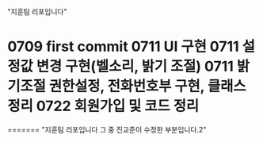 
﻿﻿"지훈팀 리포입니다"
 
 0709 first commit
 0711 UI 구현
 0711 설정값 변경 구현(벨소리, 밝기 조절)
 0711 밝기조절 권한설정, 전화번호부 구현, 클래스 정리
 0722 회원가입 및 코드 정리
=======


=======
﻿"지훈팀 리포입니다 그 중 진교준이 수정한 부분입니다.2"

